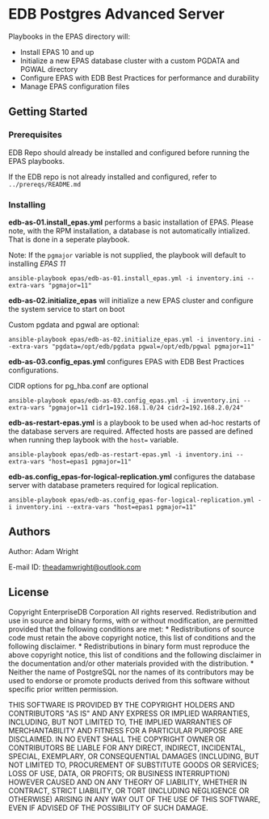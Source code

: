 # EDB Postgres Advanced Server

Playbooks in the EPAS directory will: 

* Install EPAS 10 and up 
* Initialize a new EPAS database cluster with a custom PGDATA and PGWAL directory
* Configure EPAS with EDB Best Practices for performance and durability 
* Manage EPAS configuration files 
 

## Getting Started

### Prerequisites

EDB Repo should already be installed and configured before running the EPAS playbooks. 

If the EDB repo is not already installed and configured, refer to `../prereqs/README.md`


### Installing

**edb-as-01.install_epas.yml** performs a basic installation of EPAS. Please note, with the RPM installation, a database is not automatically intialized. That is done in a seperate playbook. 

Note: If the `pgmajor` variable is not supplied, the playbook will default to installing *EPAS 11*
```
ansible-playbook epas/edb-as-01.install_epas.yml -i inventory.ini --extra-vars "pgmajor=11"
```

**edb-as-02.initialize_epas** will initialize a new EPAS cluster and configure the system service to start on boot 

Custom pgdata and pgwal are optional: 
```
ansible-playbook epas/edb-as-02.initialize_epas.yml -i inventory.ini --extra-vars "pgdata=/opt/edb/pgdata pgwal=/opt/edb/pgwal pgmajor=11"
```
**edb-as-03.config_epas.yml** configures EPAS with EDB Best Practices configurations. 

CIDR options for pg_hba.conf are optional 
```
ansible-playbook epas/edb-as-03.config_epas.yml -i inventory.ini --extra-vars "pgmajor=11 cidr1=192.168.1.0/24 cidr2=192.168.2.0/24"
 ```

**edb-as-restart-epas.yml** is a playbook to be used when ad-hoc restarts of the database servers are required. Affected hosts are passed are defined when running thep laybook with the `host=` variable. 
```
ansible-playbook epas/edb-as-restart-epas.yml -i inventory.ini --extra-vars "host=epas1 pgmajor=11" 
```
**edb-as.config_epas-for-logical-replication.yml** configures the database server with database prameters required for logical replication. 
```
ansible-playbook epas/edb-as.config_epas-for-logical-replication.yml -i inventory.ini --extra-vars "host=epas1 pgmajor=11" 
```

## Authors

  Author: Adam Wright 
  
  E-mail ID: theadamwright@outlook.com

## License

 Copyright EnterpriseDB Corporation
 All rights reserved.
 Redistribution and use in source and binary forms, with or without
 modification, are permitted provided that the following conditions are
 met:
    * Redistributions of source code must retain the above copyright
      notice, this list of conditions and the following disclaimer.
    * Redistributions in binary form must reproduce the above copyright
      notice, this list of conditions and the following disclaimer in
      the documentation and/or other materials provided with the
      distribution.
    * Neither the name of PostgreSQL nor the names of its contributors
      may be used to endorse or promote products derived from this
      software without specific prior written permission.
 
 THIS SOFTWARE IS PROVIDED BY THE COPYRIGHT HOLDERS AND CONTRIBUTORS
"AS IS" AND ANY EXPRESS OR IMPLIED WARRANTIES, INCLUDING, BUT NOT
 LIMITED TO, THE IMPLIED WARRANTIES OF MERCHANTABILITY AND FITNESS
 FOR A PARTICULAR PURPOSE ARE DISCLAIMED. IN NO EVENT SHALL THE
 COPYRIGHT OWNER OR CONTRIBUTORS BE LIABLE FOR ANY DIRECT, INDIRECT,
 INCIDENTAL, SPECIAL, EXEMPLARY, OR CONSEQUENTIAL DAMAGES (INCLUDING,
 BUT NOT LIMITED TO, PROCUREMENT OF SUBSTITUTE GOODS OR SERVICES;
 LOSS OF USE, DATA, OR PROFITS; OR BUSINESS INTERRUPTION) HOWEVER
 CAUSED AND ON ANY THEORY OF LIABILITY, WHETHER IN CONTRACT, STRICT
 LIABILITY, OR TORT (INCLUDING NEGLIGENCE OR OTHERWISE) ARISING IN
 ANY WAY OUT OF THE USE OF THIS SOFTWARE, EVEN IF ADVISED OF THE
 POSSIBILITY OF SUCH DAMAGE.
